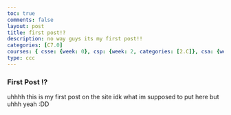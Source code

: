 ```yaml
---
toc: true
comments: false
layout: post
title: first post!?
description: no way guys its my first post!!
categories: [C7.0]
courses: { csse: {week: 0}, csp: {week: 2, categories: [2.C]}, csa: {week: 2} }
type: ccc
---
```


### First Post !?
uhhhh this is my first post on the site idk what im supposed to put here but uhhh yeah :DD
